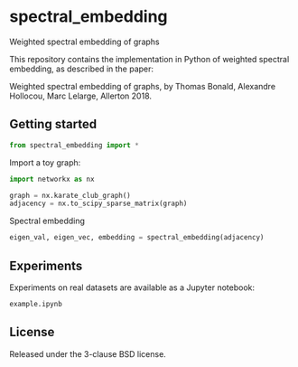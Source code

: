 # spectral_embedding

Weighted spectral embedding of graphs

This repository contains the implementation in Python of weighted spectral embedding, as described in the paper:

Weighted spectral embedding of graphs, by Thomas Bonald, Alexandre Hollocou, Marc Lelarge, Allerton 2018.


## Getting started

```python
from spectral_embedding import *
```

Import a toy graph:

```python
import networkx as nx

graph = nx.karate_club_graph()
adjacency = nx.to_scipy_sparse_matrix(graph)
```

Spectral embedding

```python
eigen_val, eigen_vec, embedding = spectral_embedding(adjacency)
```

## Experiments

Experiments on real datasets are available as a Jupyter notebook:

```python
example.ipynb
```

## License

Released under the 3-clause BSD license.

